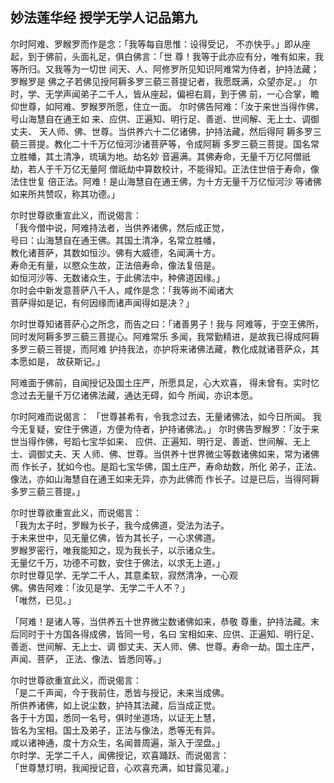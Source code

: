 ## 妙法莲华经 授学无学人记品第九

尔时阿难、罗睺罗而作是念：「我等每自思惟：设得受记，
不亦快乎。」即从座起，到于佛前，头面礼足，俱白佛言：「世
尊！我等于此亦应有分，唯有如来，我等所归。又我等为一切世
间天、人、阿修罗所见知识阿难常为侍者，护持法藏；罗睺罗是
佛之子若佛见授阿耨多罗三藐三菩提记者，我愿既满，众望亦足。」
尔时，学、无学声闻弟子二千人，皆从座起，偏袒右肩，到于佛
前，一心合掌，瞻仰世尊，如阿难、罗睺罗所愿，住立一面。
尔时佛告阿难：「汝于来世当得作佛，号山海慧自在通王如
来、应供、正遍知、明行足、善逝、世间解、无上士、调御丈夫、
天人师、佛、世尊。当供养六十二亿诸佛，护持法藏，然后得阿
耨多罗三藐三菩提。教化二十千万亿恒河沙诸菩萨等，令成阿耨
多罗三藐三菩提。国名常立胜幡，其土清净，琉璃为地。劫名妙
音遍满。其佛寿命，无量千万亿阿僧祇劫，若人于千万亿无量阿
僧祇劫中算数校计，不能得知。正法住世倍于寿命，像法住世复
倍正法。阿难！是山海慧自在通王佛，为十方无量千万亿恒河沙
等诸佛如来所共赞叹，称其功德。」

尔时世尊欲重宣此义，而说偈言：  
「我今僧中说，阿难持法者，当供养诸佛，然后成正觉，  
号曰：山海慧自在通王佛。其国土清净，名常立胜幡，  
教化诸菩萨，其数如恒沙。佛有大威德，名闻满十方。  
寿命无有量，以愍众生故，正法倍寿命，像法复倍是。  
如恒河沙等、无数诸众生，于此佛法中，种佛道因缘。」  
尔时会中新发意菩萨八千人，咸作是念：「我等尚不闻诸大  
菩萨得如是记，有何因缘而诸声闻得如是决？」  

尔时世尊知诸菩萨心之所念，而告之曰：「诸善男子！我与
阿难等，于空王佛所，同时发阿耨多罗三藐三菩提心。阿难常乐
多闻，我常勤精进，是故我已得成阿耨多罗三藐三菩提，而阿难
护持我法，亦护将来诸佛法藏，教化成就诸菩萨众，其本愿如是，
故获斯记。」

阿难面于佛前，自闻授记及国土庄严，所愿具足，心大欢喜，
得未曾有。实时忆念过去无量千万亿诸佛法藏，通达无碍，如今
所闻，亦识本愿。

尔时阿难而说偈言：
「世尊甚希有，令我念过去，无量诸佛法，如今日所闻。
我今无复疑，安住于佛道，方便为侍者，护持诸佛法。」
尔时佛告罗睺罗：「汝于来世当得作佛，号蹈七宝华如来、
应供、正遍知、明行足、善逝、世间解、无上士、调御丈夫、天
人师、佛、世尊。当供养十世界微尘等数诸佛如来，常为诸佛而
作长子，犹如今也。是蹈七宝华佛，国土庄严，寿命劫数，所化
弟子，正法、像法，亦如山海慧自在通王如来无异，亦为此佛而
作长子。过是已后，当得阿耨多罗三藐三菩提。」

尔时世尊欲重宣此义，而说偈言：  
「我为太子时，罗睺为长子，我今成佛道，受法为法子。  
于未来世中，见无量亿佛，皆为其长子，一心求佛道。  
罗睺罗密行，唯我能知之，现为我长子，以示诸众生。  
无量亿千万，功德不可数，安住于佛法，以求无上道。」  
尔时世尊见学、无学二千人，其意柔软，寂然清净，一心观  
佛。佛告阿难：「汝见是学、无学二千人不？」  
「唯然，已见。」  

「阿难！是诸人等，当供养五十世界微尘数诸佛如来，恭敬
尊重，护持法藏。末后同时于十方国各得成佛，皆同一号，名曰
宝相如来、应供、正遍知、明行足、善逝、世间解、无上士、调
御丈夫、天人师、佛、世尊。寿命一劫。国土庄严，声闻、菩萨，
正法、像法、皆悉同等。」

尔时世尊欲重宣此义，而说偈言：  
「是二千声闻，今于我前住，悉皆与授记，未来当成佛。  
所供养诸佛，如上说尘数，护持其法藏，后当成正觉。  
各于十方国，悉同一名号，俱时坐道场，以证无上慧，  
皆名为宝相。国土及弟子，正法与像法，悉等无有异。  
咸以诸神通，度十方众生，名闻普周遍，渐入于涅盘。」  
尔时学、无学二千人，闻佛授记，欢喜踊跃、而说偈言：  
「世尊慧灯明，我闻授记音，心欢喜充满，如甘露见灌。」  

